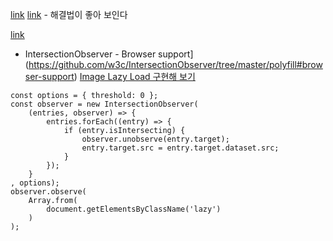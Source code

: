 [link](https://y0c.github.io/2019/06/30/react-infinite-scroll/)
[link](https://upmostly.com/tutorials/build-an-infinite-scroll-component-in-react-using-react-hooks) - 해결법이 좋아 보인다

[link](https://im-developer.tistory.com/196)

- IntersectionObserver - Browser support](https://github.com/w3c/IntersectionObserver/tree/master/polyfill#browser-support)
  [Image Lazy Load 구현해 보기](https://medium.com/@pks2974/intersection-observer-%EA%B0%84%EB%8B%A8-%EC%A0%95%EB%A6%AC%ED%95%98%EA%B8%B0-fc24789799a3)

```
const options = { threshold: 0 };
const observer = new IntersectionObserver(
    (entries, observer) => {
        entries.forEach((entry) => {
            if (entry.isIntersecting) {
                observer.unobserve(entry.target);
                entry.target.src = entry.target.dataset.src;
            }
        });
    }
, options);
observer.observe(
    Array.from(
        document.getElementsByClassName('lazy')
    )
);
```
